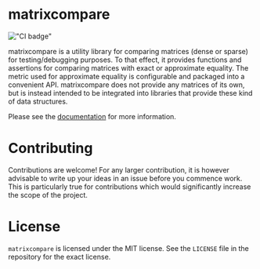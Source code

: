 matrixcompare
=============
!["CI badge"](https://github.com/Andlon/matrixcompare/workflows/Build%20and%20run%20tests/badge.svg)

matrixcompare is a utility library for comparing matrices (dense or sparse)
for testing/debugging purposes. To that effect, it provides functions
and assertions for comparing matrices with exact or approximate equality.
The metric used for approximate equality is configurable and packaged into
a convenient API. matrixcompare does not provide any matrices of its own,
but is instead intended to be integrated into libraries that provide these
kind of data structures.

Please see the [documentation](https://docs.rs/matrixcompare) for more information.

Contributing
============

Contributions are welcome! For any larger contribution, it is however advisable to write up
your ideas in an issue before you commence work. This is particularly true for contributions
which would significantly increase the scope of the project.

License
=======

`matrixcompare` is licensed under the MIT license.
See the `LICENSE` file in the repository for the exact license.